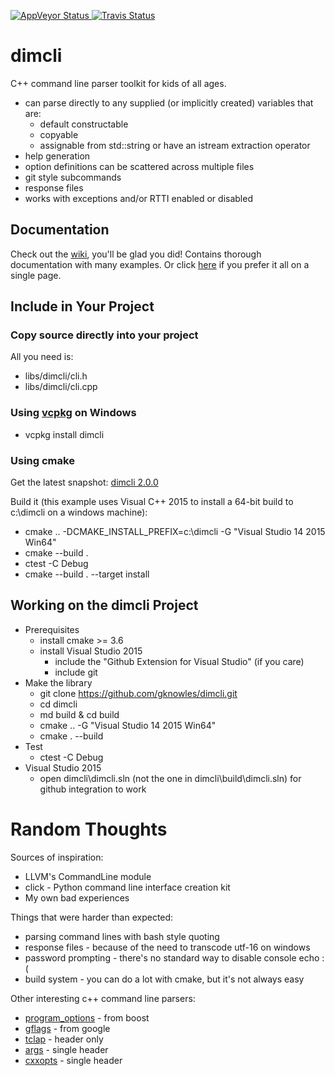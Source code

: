 ﻿[![AppVeyor Status](https://ci.appveyor.com/api/projects/status/02i9uq9asqlb6opy/branch/master?svg=true)
  ](https://ci.appveyor.com/project/gknowles/dimcli/branch/master "msvc 2015, msvc 2017")
[![Travis Status](https://travis-ci.org/gknowles/dimcli.svg?branch=master)
  ](https://travis-ci.org/gknowles/dimcli "gcc 6.2, clang 3.6, clang 3.9")
# dimcli

C++ command line parser toolkit for kids of all ages.

- can parse directly to any supplied (or implicitly created) variables 
  that are:
  - default constructable
  - copyable
  - assignable from std::string or have an istream extraction operator
- help generation
- option definitions can be scattered across multiple files
- git style subcommands
- response files
- works with exceptions and/or RTTI enabled or disabled

## Documentation
Check out the [wiki](https://github.com/gknowles/dimcli/wiki), you'll be glad 
you did! Contains thorough documentation with many examples. Or click 
[here](https://github.com/gknowles/dimcli/blob/master/docs/README.md) if you 
prefer it all on a single page.

## Include in Your Project
### Copy source directly into your project
All you need is:
- libs/dimcli/cli.h
- libs/dimcli/cli.cpp

### Using [vcpkg](https://github.com/Microsoft/vcpkg) on Windows
- vcpkg install dimcli

### Using cmake
Get the latest snapshot: 
[dimcli 2.0.0](https://github.com/gknowles/dimcli/archive/v2.0.0.zip)

Build it (this example uses Visual C++ 2015 to install a 64-bit build to 
c:\dimcli on a windows machine):
- cmake .. -DCMAKE_INSTALL_PREFIX=c:\dimcli -G "Visual Studio 14 2015 Win64"
- cmake --build .
- ctest -C Debug
- cmake --build . --target install

## Working on the dimcli Project
- Prerequisites
  - install cmake >= 3.6
  - install Visual Studio 2015
    - include the "Github Extension for Visual Studio" (if you care)
    - include git
- Make the library
  - git clone https://github.com/gknowles/dimcli.git
  - cd dimcli
  - md build & cd build
  - cmake .. -G "Visual Studio 14 2015 Win64"
  - cmake . --build
- Test
  - ctest -C Debug
- Visual Studio 2015
  - open dimcli\dimcli.sln (not the one in dimcli\build\dimcli.sln) for github
    integration to work

# Random Thoughts
Sources of inspiration:

- LLVM's CommandLine module
- click - Python command line interface creation kit
- My own bad experiences

Things that were harder than expected:

- parsing command lines with bash style quoting
- response files - because of the need to transcode utf-16 on windows
- password prompting - there's no standard way to disable console echo :(
- build system - you can do a lot with cmake, but it's not always easy

Other interesting c++ command line parsers:

- [program_options](http://www.boost.org/doc/libs/release/libs/program_options/)
  \- from boost
- [gflags](https://gflags.github.io/gflags/) - from google
- [tclap](http://tclap.sourceforge.net) - header only
- [args](https://github.com/Taywee/args) - single header
- [cxxopts](https://github.com/jarro2783/cxxopts) - single header
